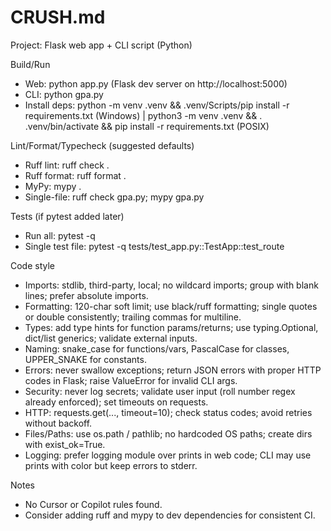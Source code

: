 # CRUSH.md

Project: Flask web app + CLI script (Python)

Build/Run
- Web: python app.py (Flask dev server on http://localhost:5000)
- CLI: python gpa.py
- Install deps: python -m venv .venv && .venv/Scripts/pip install -r requirements.txt (Windows) | python3 -m venv .venv && . .venv/bin/activate && pip install -r requirements.txt (POSIX)

Lint/Format/Typecheck (suggested defaults)
- Ruff lint: ruff check .
- Ruff format: ruff format .
- MyPy: mypy .
- Single-file: ruff check gpa.py; mypy gpa.py

Tests (if pytest added later)
- Run all: pytest -q
- Single test file: pytest -q tests/test_app.py::TestApp::test_route

Code style
- Imports: stdlib, third-party, local; no wildcard imports; group with blank lines; prefer absolute imports.
- Formatting: 120-char soft limit; use black/ruff formatting; single quotes or double consistently; trailing commas for multiline.
- Types: add type hints for function params/returns; use typing.Optional, dict/list generics; validate external inputs.
- Naming: snake_case for functions/vars, PascalCase for classes, UPPER_SNAKE for constants.
- Errors: never swallow exceptions; return JSON errors with proper HTTP codes in Flask; raise ValueError for invalid CLI args.
- Security: never log secrets; validate user input (roll number regex already enforced); set timeouts on requests.
- HTTP: requests.get(..., timeout=10); check status codes; avoid retries without backoff.
- Files/Paths: use os.path / pathlib; no hardcoded OS paths; create dirs with exist_ok=True.
- Logging: prefer logging module over prints in web code; CLI may use prints with color but keep errors to stderr.

Notes
- No Cursor or Copilot rules found.
- Consider adding ruff and mypy to dev dependencies for consistent CI.
